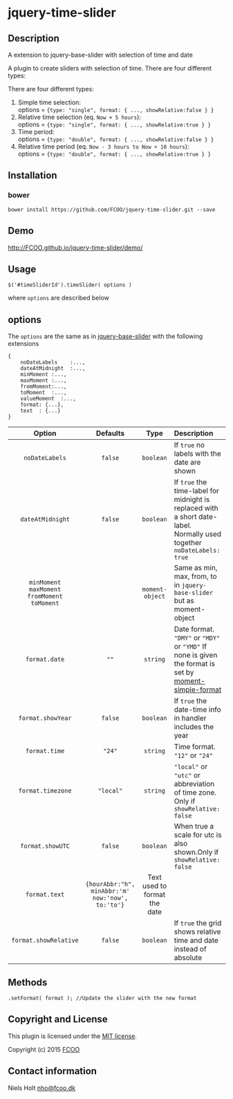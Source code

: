 # jquery-time-slider

## Description
A extension to jquery-base-slider with selection of time and date

A plugin to create sliders with selection of time. 
There are four different types:

There are four different types:

1. Simple time selection: <br>options = `{type: "single", format: { ..., showRelative:false } }`
2. Relative time selection (eq. `Now + 5 hours`): <br>options = `{type: "single", format: { ..., showRelative:true } }`
3. Time period:<br>options = `{type: "double", format: { ..., showRelative:false } }` 
4. Relative time period (eq. `Now - 3 hours to Now + 10 hours`): <br>options = `{type: "double", format: { ..., showRelative:true } }`
 
## Installation
### bower
`bower install https://github.com/FCOO/jquery-time-slider.git --save`

## Demo
http://FCOO.github.io/jquery-time-slider/demo/ 

## Usage
    $('#timeSliderId').timeSlider( options )

where `options` are described below

## options

The `options` are the same as in [jquery-base-slider](https://github.com/FCOO/jquery-base-slider) with the following extensions 

	{
        noDateLabels    :...,
        dateAtMidnight  :..., 
        minMoment :...,
	    maxMoment :..., 
	    fromMoment:...,
	    toMoment  :...,
	    valueMoment  :...,
	    format: {...},
	    text  : {...}
	}
   

| Option | Defaults | Type | Description |
| :--: | :--: | :--: | :-- |
| `noDateLabels` | `false` | `boolean` | If `true` no labels with the date are shown |
| `dateAtMidnight` | `false` | `boolean` | If `true` the time-label for midnight is replaced with a short date-label. Normally used together `noDateLabels: true` |
| `minMoment`<br>`maxMoment`<br>`fromMoment`<br>`toMoment` | | `moment-object` | Same as min, max, from, to in `jquery-base-slider` but as moment-object |
| `format.date` | `""` | `string` | Date format. `"DMY"` or `"MDY"` or `"YMD"` If none is given the format is set by [moment-simple-format](https://github.com/FCOO/moment-simple-format) |
| `format.showYear` | `false` | `boolean` | If `true` the date-time info in handler includes the year |
| `format.time` | `"24"` | `string` | Time format. `"12"` or `"24"` |
| `format.timezone` | `"local"` | `string` | `"local"` or `"utc"` or abbreviation of time zone. Only if `showRelative: false` |
| `format.showUTC` | `false` | `boolean` | When true a scale for utc is also shown.Only if `showRelative: false` |
| `format.text` | `{hourAbbr:"h",`<br>`minAbbr:'m'`<br>`now:'now',`<br>`to:'to'}` | Text used to format the date |
| `format.showRelative` | `false` | `boolean` | If `true` the grid shows relative time and date instead of absolute |


## Methods
	.setFormat( format ); //Update the slider with the new format

## Copyright and License
This plugin is licensed under the [MIT license](https://github.com/FCOO/jquery-time-slider/LICENSE).

Copyright (c) 2015 [FCOO](https://github.com/FCOO)

## Contact information

Niels Holt nho@fcoo.dk

